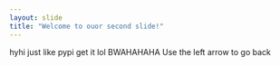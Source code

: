 ```yaml
---
layout: slide
title: "Welcome to ouor second slide!"
---
```

hyhi just like pypi get it lol BWAHAHAHA
Use the left arrow to go back
